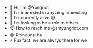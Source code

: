 - 👋 Hi, I’m @Yungriot
- 👀 I’m interested in anything interesting 
- 🌱 I’m currently alive 😅 
- 💞️ I’m looking to be a role to others 
- 📫 How to reach me @amyungriot.com
- 😄 Pronouns: he
- ⚡ Fun fact: we are always there for we

<!---
Yungriot/Yungriot is a ✨ special ✨ repository because its `README.md` (this file) appears on your GitHub profile.
You can click the Preview link to take a look at your changes.
--->
